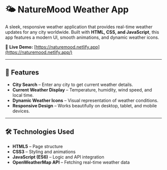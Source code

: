 # 🌤️ NatureMood Weather App

A sleek, responsive weather application that provides real-time weather updates for any city worldwide. Built with **HTML, CSS, and JavaScript**, this app features a modern UI, smooth animations, and dynamic weather icons.

🔗 **Live Demo:** [https://naturemood.netlify.app](https://naturemood.netlify.app/)

---

## 📌 Features

- **City Search** – Enter any city to get current weather details.
- **Current Weather Display** – Temperature, humidity, wind speed, and local time.
- **Dynamic Weather Icons** – Visual representation of weather conditions.
- **Responsive Design** – Works beautifully on desktop, tablet, and mobile devices.

---

## 🛠️ Technologies Used

- **HTML5** – Page structure
- **CSS3** – Styling and animations
- **JavaScript (ES6)** – Logic and API integration
- **OpenWeatherMap API** – Fetching real-time weather data


 
 
